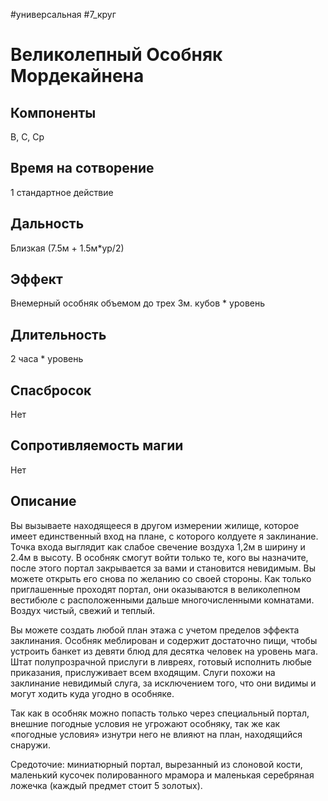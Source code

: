#универсальная
#7_круг
# Великолепный Особняк Мордекайнена

## Компоненты
В, С, Ср

## Время на сотворение
1 стандартное действие

## Дальность
Близкая (7.5м + 1.5м*ур/2)

## Эффект
Внемерный особняк объемом до трех 3м. кубов * уровень

## Длительность
2 часа * уровень

## Спасбросок
Нет

## Сопротивляемость магии
Нет

## Описание
Вы вызываете находящееся в другом измерении жилище, которое имеет единственный вход на плане, с которого колдуете я заклинание. Точка входа выглядит как слабое свечение воздуха 1,2м в ширину и 2.4м в высоту. В особняк смогут войти только те, кого вы назначите, после этого портал закрывается за вами и становится невидимым. Вы можете открыть его снова по желанию со своей стороны. Как только приглашенные проходят портал, они оказываются в великолепном вестибюле с расположенными дальше многочисленными комнатами. Воздух чистый, свежий и теплый.

Вы можете создать любой план этажа с учетом пределов эффекта заклинания. Особняк меблирован и содержит достаточно пищи, чтобы устроить банкет из девяти блюд для десятка человек на уровень мага. Штат полупрозрачной прислуги в ливреях, готовый исполнить любые приказания, прислуживает всем входящим. Слуги похожи на заклинание невидимый слуга, за исключением того, что они видимы и могут ходить куда угодно в особняке.

Так как в особняк можно попасть только через специальный портал, внешние погодные условия не угрожают особняку, так же как «погодные условия» изнутри него не влияют на план, находящийся снаружи.

Средоточие: миниатюрный портал, вырезанный из слоновой кости, маленький кусочек полированного мрамора и маленькая серебряная ложечка (каждый предмет стоит 5 золотых).